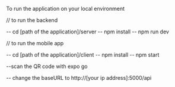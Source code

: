 To run the application on your local environment

// to run the backend

-- cd [path of the application]/server
-- npm install
-- npm run dev

// to run the mobile app

-- cd [path of the application]/client
-- npm install
-- npm start

--scan the QR code with expo go 

-- change the baseURL to http://[your ip address]:5000/api
